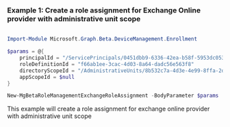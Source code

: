 ### Example 1: Create a role assignment for Exchange Online provider with administrative unit scope

```powershell

Import-Module Microsoft.Graph.Beta.DeviceManagement.Enrollment

$params = @{
	principalId = "/ServicePrincipals/0451dbb9-6336-42ea-b58f-5953dc053ece"
	roleDefinitionId = "f66ab1ee-3cac-4d03-8a64-dadc56e563f8"
	directoryScopeId = "/AdministrativeUnits/8b532c7a-4d3e-4e99-8ffa-2dfec92c62eb"
	appScopeId = $null
}

New-MgBetaRoleManagementExchangeRoleAssignment -BodyParameter $params

```
This example will create a role assignment for exchange online provider with administrative unit scope

